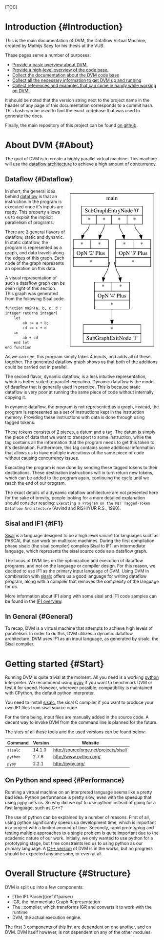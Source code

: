 <!-- Written by Mathijs Saey at the VUB, all rights reserved -->

[TOC]

# Introduction {#Introduction}

This is the main documentation of DVM, the Dataflow Virtual Machine, created by Mathijs Saey for his thesis at the VUB.

These pages serve a number of purposes:
* [Provide a basic overview about DVM.](#About)
* [Provide a high-level overview of the code base.](#Structure)
* [Collect the documentation about the DVM code base](annotated.html)
* [Collect all the necessary information to get DVM up and running](#Starting)
* [Collect references and examples that can come in handy while working on DVM.](pages.html)

It should be noted that the version string next to the project name in the header of any page of this documentation corresponds to a commit hash. This hash can be used to find the exact codebase that was used to generate the docs.

Finally, the main repository of this project can be found [on github](https://github.com/mathsaey/DVM).

# About DVM {#About}

The goal of DVM is to create a highly parallel virtual machine. This machine will use the [dataflow architecture](http://en.wikipedia.org/wiki/Dataflow_architecture) to achieve a high amount of concurrency.

## Dataflow {#Dataflow}
<img style="float: right" src="../res/simpleStatic.png" />

In short, the general idea behind [dataflow](http://en.wikipedia.org/wiki/Dataflow_architecture) is that an instruction in the program is executed once it's inputs are ready. This property allows us to exploit the implicit parallelism of programs.

There are 2 general flavors of dataflow, static and dynamic. In static dataflow, the program is represented as a graph, and data travels along the edges of this graph. Each node of the graph represents an operation on this data.

A visual representation of such a dataflow graph can be seen right of this section. This graph was generated from the following Sisal code.

~~~
function main(a, b, c, d : integer returns integer)
	let 
		ab := a + b;
		cd := c + d
	in 
		ab + cd 
	end let
end function
~~~

As we can see, this program simply takes 4 inputs, and adds all of these together. The generated dataflow graph shows us that both of the additions could be carried out in parallel.

The second flavor, dynamic dataflow, is a less intuitive representation, which is better suited to parallel execution. Dynamic dataflow is the model of dataflow that is generally used in practice.
This is because static dataflow is very poor at running the same piece of code without internally copying it. 

In dynamic dataflow, the program is not represented as a graph, instead, the program is represented as a set of instructions kept in the instruction memory. Providing these instructions with data is done through using tagged tokens. 

These tokens consists of 2 pieces, a datum and a tag. The datum is simply the piece of data that we want to transport to some instruction, while the tag contains all the information that the program needs to get this token to it's destination. Furthermore, this tag contains some additional information that allows us to have multiple invocations of the same piece of code without causing concurrency issues. 

Executing the program is now done by sending these tagged tokens to their destinations. These destination instructions will in turn return new tokens, which can be added to the program again, continuing the cycle until we reach the end of our program.

The exact details of a dynamic dataflow architecture are not presented here for the sake of brevity, people looking for a more detailed explanation should consider reading: `Executing a Program on the MIT Tagged-Token Dataflow Architecture` (Arvind and RISHIYUR R.S., 1990).

## Sisal and IF1 {#IF1}

[Sisal](http://en.wikipedia.org/wiki/SISAL) is a language designed to be a high level variant for languages such as PASCAL that can work on multicore machines. During the first compilation phase sisalc (the sisal compiler) compiles Sisal to IF1, an intermediate language, which represents the sisal source code as a dataflow graph. 

The focus of DVM lies on the optimization and execution of dataflow programs, and not on the language or compiler design. For this reason, we decided to use IF1 as the primary input language of DVM. Using DVM in combination with [sisalc](http://sourceforge.net/projects/sisal/) offers us a good language for writing dataflow program, along with a compiler that removes the complexity of the language for us.

More information about IF1 along with some sisal and IF1 code samples can be found in the [IF1 overview](md_doc__i_f1.html). 

## In General {#General}

To recap, DVM is a virtual machine that attempts to achieve high levels of parallelism. In order to do this, DVM utilizes a dynamic dataflow architecture. DVM uses IF1 as an input language, as generated by sisalc, the Sisal compiler. 

# Getting started {#Start}

Running DVM is quite trivial at the moment. All you need is a working [python](http://www.python.org/) interpreter. We recommend using [pypy](http://pypy.org/) if you want to benchmark DVM or test it for speed. However, wherever possible, compatibility is maintained with CPython, the default python interpreter.

You need to install [sisalc](http://sourceforge.net/projects/sisal/), the sisal C compiler if you want to produce your own IF1 files from sisal source code.

For the time being, input files are manually added in the source code. A decent way to invoke DVM from the command line is planned for the future.

The sites of all these tools and the used versions can be found below:

Command  | Version | Website
---------|---------|--------
`sisalc` | 14.1.0  | http://sourceforge.net/projects/sisal/
`python` | 2.7.6   | http://www.python.org/
`pypy`   | 2.2.1   | http://pypy.org/

## On Python and speed {#Performance}

Running a virtual machine on an interpreted language seems like a pretty bad idea. Python performance is pretty slow, even with the speedup that using pypy nets us. So why did we opt to use python instead of going for a fast language, such as C++?

The use of python can be explained by a number of reasons. First of all, using python significantly speeds up development time, which is important in a project with a limited amount of time. Secondly, rapid prototyping and testing multiple approaches to a single problem is quite important due to the academic nature of our work. Initially, we only wanted to use python for a prototyping stage, but time constraints led us to using python as our primary language. A [C++ version](https://github.com/mathsaey/DVM/tree/DVM%2B%2B) of DVM is in the works, but no progress should be expected anytime soon, or even at all.

# Overall Structure {#Structure}

DVM is split up into a few components:

* [The IF1 Parser](\ref if1parser)
* IGR, the Intermediate Graph Representation
* The ::compiler, which transforms IGR and converts it to work with the runtime
* DVM, the actual execution engine.

The first 3 components of this list are dependent on one another, and on DVM. DVM itself however, is not dependent on any of the other modules.
